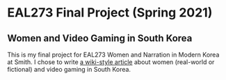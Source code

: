 # EAL273 Final Project (Spring 2021)
## Women and Video Gaming in South Korea

This is my final project for EAL273 Women and Narration in Modern Korea at Smith. I chose to write [a wiki-style article](https://yanwanz.github.io/EAL273/) about women (real-world or fictional) and video gaming in South Korea.
